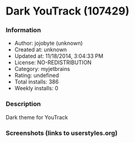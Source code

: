 # Dark YouTrack (107429)

### Information
- Author: jojobyte (unknown)
- Created at: unknown
- Updated at: 11/18/2014, 3:04:33 PM
- License: NO-REDISTRIBUTION
- Category: myjetbrains
- Rating: undefined
- Total installs: 386
- Weekly installs: 0


### Description
Dark theme for YouTrack


### Screenshots (links to userstyles.org)



